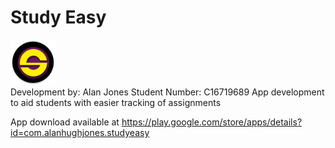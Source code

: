 # Study Easy
![alt text](https://github.com/AlanJonesDIT/StudyEase/blob/master/App/app/src/main/res/mipmap-hdpi/ic_launcher_round.png "Study Easy logo")  
Development by: Alan Jones
Student Number: C16719689
App development to aid students with easier tracking of assignments

App download available at https://play.google.com/store/apps/details?id=com.alanhughjones.studyeasy
